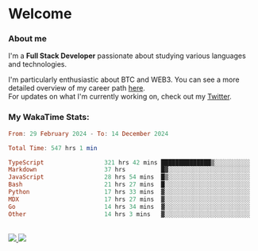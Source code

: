 # Welcome

### About me

I'm a **Full Stack Developer** passionate about studying various languages and technologies. 
</br>

I'm particularly enthusiastic about BTC and WEB3. You can see a more detailed overview of my career path [here](https://yanfer.vercel.app/).
</br>
For updates on what I'm currently working on, check out my [Twitter](https://twitter.com/yamigake).

### My WakaTime Stats:
<!--START_SECTION:waka-->

```haskell
From: 29 February 2024 - To: 14 December 2024

Total Time: 547 hrs 1 min

TypeScript                 321 hrs 42 mins ██████████████▒░░░░░░░░░░   57.34 %
Markdown                   37 hrs          █▓░░░░░░░░░░░░░░░░░░░░░░░   06.60 %
JavaScript                 28 hrs 54 mins  █▒░░░░░░░░░░░░░░░░░░░░░░░   05.15 %
Bash                       21 hrs 27 mins  █░░░░░░░░░░░░░░░░░░░░░░░░   03.82 %
Python                     17 hrs 33 mins  ▓░░░░░░░░░░░░░░░░░░░░░░░░   03.13 %
MDX                        17 hrs 27 mins  ▓░░░░░░░░░░░░░░░░░░░░░░░░   03.11 %
Go                         14 hrs 34 mins  ▓░░░░░░░░░░░░░░░░░░░░░░░░   02.60 %
Other                      14 hrs 3 mins   ▓░░░░░░░░░░░░░░░░░░░░░░░░   02.51 %
```

<!--END_SECTION:waka-->

<div style="display: inline_block"><br>
  <a style="border-radius:10px;" href="https://www.linkedin.com/in/yan-fernandes-55a81a201/" target="_blank"><img src="https://skillicons.dev/icons?i=linkedin" target="_blank"</a> 
  <a style="border-radius:10px;" href = "mailto:yanfernandes404@gmail.com"><img src="https://skillicons.dev/icons?i=gmail" target="_blank"></a>
</div>

